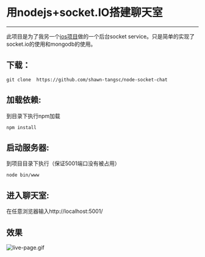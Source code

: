# 用nodejs+socket.IO搭建聊天室
---------------------------------
此项目是为了我另一个[ios项目](https://github.com/shawn-tangsc/inke-demo/blob/master/README.md)做的一个后台socket service。只是简单的实现了socket.io的使用和mongodb的使用。

## 下载：

```
git clone  https://github.com/shawn-tangsc/node-socket-chat
```
## 加载依赖:
			
到目录下执行npm加载
			
```
npm install
```			

## 启动服务器:

到项目目录下执行（保证5001端口没有被占用）

```
node bin/www
```
## 进入聊天室:
在任意浏览器输入http://localhost:5001/

## 效果
![live-page.gif](https://github.com/shawn-tangsc/inke-demo/blob/master/gif/live-page.gif)